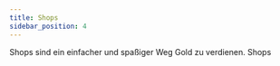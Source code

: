 ```yaml
---
title: Shops
sidebar_position: 4
---
```

Shops sind ein einfacher und spaßiger Weg Gold zu verdienen. Shops
